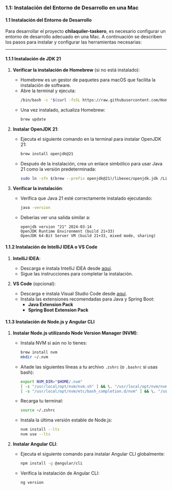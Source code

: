 ### 1.1: Instalación del Entorno de Desarrollo en una Mac

#### **1.1 Instalación del Entorno de Desarrollo**

Para desarrollar el proyecto **chilaquiler-taskero**, es necesario configurar un entorno de desarrollo adecuado en una Mac. A continuación se describen los pasos para instalar y configurar las herramientas necesarias:

---

#### **1.1.1 Instalación de JDK 21**

1. **Verificar la instalación de Homebrew** (si no está instalado):
   - Homebrew es un gestor de paquetes para macOS que facilita la instalación de software.
   - Abre la terminal y ejecuta:
     ```bash
     /bin/bash -c "$(curl -fsSL https://raw.githubusercontent.com/Homebrew/install/HEAD/install.sh)"
     ```
   - Una vez instalado, actualiza Homebrew:
     ```bash
     brew update
     ```

2. **Instalar OpenJDK 21**:
   - Ejecuta el siguiente comando en la terminal para instalar OpenJDK 21:
     ```bash
     brew install openjdk@21
     ```
   - Después de la instalación, crea un enlace simbólico para usar Java 21 como la versión predeterminada:
     ```bash
     sudo ln -sfn $(brew --prefix openjdk@21)/libexec/openjdk.jdk /Library/Java/JavaVirtualMachines/openjdk-21.jdk
     ```

3. **Verificar la instalación**:
   - Verifica que Java 21 esté correctamente instalado ejecutando:
     ```bash
     java -version
     ```
   - Deberías ver una salida similar a:
     ```
     openjdk version "21" 2024-03-14
     OpenJDK Runtime Environment (build 21+33)
     OpenJDK 64-Bit Server VM (build 21+33, mixed mode, sharing)
     ```

#### **1.1.2 Instalación de IntelliJ IDEA o VS Code**

1. **IntelliJ IDEA**:
   - Descarga e instala IntelliJ IDEA desde [aquí](https://www.jetbrains.com/idea/download/).
   - Sigue las instrucciones para completar la instalación.

2. **VS Code** (opcional):
   - Descarga e instala Visual Studio Code desde [aquí](https://code.visualstudio.com/).
   - Instala las extensiones recomendadas para Java y Spring Boot:
     - **Java Extension Pack**
     - **Spring Boot Extension Pack**

#### **1.1.3 Instalación de Node.js y Angular CLI**

1. **Instalar Node.js utilizando Node Version Manager (NVM)**:
   - Instala NVM si aún no lo tienes:
     ```bash
     brew install nvm
     mkdir ~/.nvm
     ```
   - Añade las siguientes líneas a tu archivo `.zshrc` (o `.bashrc` si usas bash):
     ```bash
     export NVM_DIR="$HOME/.nvm"
     [ -s "/usr/local/opt/nvm/nvm.sh" ] && \. "/usr/local/opt/nvm/nvm.sh"
     [ -s "/usr/local/opt/nvm/etc/bash_completion.d/nvm" ] && \. "/usr/local/opt/nvm/etc/bash_completion.d/nvm"
     ```
   - Recarga tu terminal:
     ```bash
     source ~/.zshrc
     ```
   - Instala la última versión estable de Node.js:
     ```bash
     nvm install --lts
     nvm use --lts
     ```

2. **Instalar Angular CLI**:
   - Ejecuta el siguiente comando para instalar Angular CLI globalmente:
     ```bash
     npm install -g @angular/cli
     ```
   - Verifica la instalación de Angular CLI:
     ```bash
     ng version
     ```
